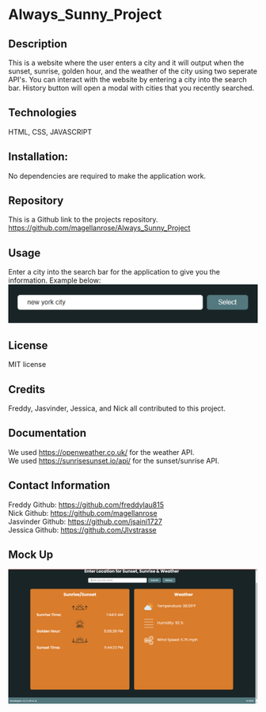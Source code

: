 # Always_Sunny_Project

## Description

This is a website where the user enters a city and it will output when the sunset, sunrise, golden hour, and the weather of the city using two seperate API's. You can interact with the website by entering a city into the search bar. History button will open a modal with cities that you recently searched.

## Technologies
HTML, CSS, JAVASCRIPT

## Installation:
No dependencies are required to make the application work.

## Repository
This is a Github link to the projects repository.
https://github.com/magellanrose/Always_Sunny_Project

## Usage
Enter a city into the search bar for the application to give you the information. Example below:<br>
![Mock-up](./assets/images/Screenshot%20(8).png)

## License
MIT license

## Credits
Freddy, Jasvinder, Jessica, and Nick all contributed to this project.

## Documentation
We used https://openweather.co.uk/ for the weather API.<br>
We used https://sunrisesunset.io/api/ for the sunset/sunrise API.

## Contact Information
Freddy Github: https://github.com/freddylau815<br>
Nick Github: https://github.com/magellanrose<br>
Jasvinder Github: https://github.com/jsaini1727<br>
Jessica Github: https://github.com/Jlvstrasse

## Mock Up
![Mock-up](./assets/images/Screenshot%20(10).png)


